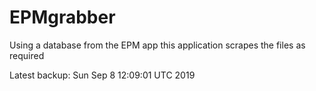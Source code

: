 # EPMgrabber
Using a database from the EPM app this application scrapes the files as required


Latest backup: Sun Sep 8 12:09:01 UTC 2019
